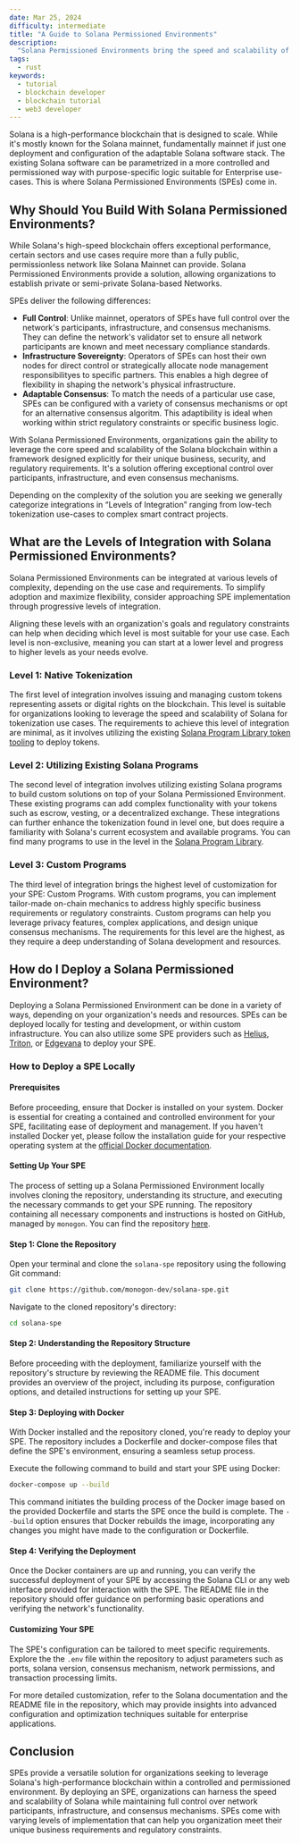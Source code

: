 ```yaml
---
date: Mar 25, 2024
difficulty: intermediate
title: "A Guide to Solana Permissioned Environments"
description:
  "Solana Permissioned Environments bring the speed and scalability of Solana with the regulatory and compliant control of a private blockchain. Learn how to deploy and integrate Solana Permissioned Environments for your organization."
tags:
  - rust
keywords:
  - tutorial
  - blockchain developer
  - blockchain tutorial
  - web3 developer
---
```


Solana is a high-performance blockchain that is designed to scale. While it's
mostly known for the Solana mainnet, fundamentally mainnet if just one
deployment and configuration of the adaptable Solana software stack. The
existing Solana software can be parametrized in a more controlled and
permissioned way with purpose-specific logic suitable for Enterprise use-cases.
This is where Solana Permissioned Environments (SPEs) come in.

## Why Should You Build With Solana Permissioned Environments?

While Solana's high-speed blockchain offers exceptional performance, certain
sectors and use cases require more than a fully public, permissionless network
like Solana Mainnet can provide. Solana Permissioned Environments provide a
solution, allowing organizations to establish private or semi-private
Solana-based Networks.

SPEs deliver the following differences:

- **Full Control**: Unlike mainnet, operators of SPEs have full control over the
  network's participants, infrastructure, and consensus mechanisms. They can
  define the network's validator set to ensure all network participants are
  known and meet necessary compliance standards.
- **Infrastructure Sovereignty**: Operators of SPEs can host their own nodes for
  direct control or strategically allocate node management responsibilityes to
  specific partners. This enables a high degree of flexibility in shaping the
  network's physical infrastructure.
- **Adaptable Consensus**: To match the needs of a particular use case, SPEs can
  be configured with a variety of consensus mechanisms or opt for an alternative
  consensus algoritm. This adaptibility is ideal when working within strict
  regulatory constraints or specific business logic.

With Solana Permissioned Environments, organizations gain the ability to
leverage the core speed and scalability of the Solana blockchain within a
framework designed explicitly for their unique business, security, and
regulatory requirements. It's a solution offering exceptional control over
participants, infrastructure, and even consensus mechanisms.

Depending on the complexity of the solution you are seeking we generally
categorize integrations in “Levels of Integration” ranging from low-tech
tokenization use-cases to complex smart contract projects.

## What are the Levels of Integration with Solana Permissioned Environments?

Solana Permissioned Environments can be integrated at various levels of
complexity, depending on the use case and requirements. To simplify adoption and
maximize flexibility, consider approaching SPE implementation through
progressive levels of integration.

Aligning these levels with an organization's goals and regulatory constraints
can help when deciding which level is most suitable for your use case. Each
level is non-exclusive, meaning you can start at a lower level and progress to
higher levels as your needs evolve.

### Level 1: Native Tokenization

The first level of integration involves issuing and managing custom tokens
representing assets or digital rights on the blockchain. This level is suitable
for organizations looking to leverage the speed and scalability of Solana for
tokenization use cases. The requirements to achieve this level of integration
are minimal, as it involves utilizing the existing
[Solana Program Library token tooling](https://spl.solana.com/token) to deploy
tokens.

### Level 2: Utilizing Existing Solana Programs

The second level of integration involves utilizing existing Solana programs to
build custom solutions on top of your Solana Permissioned Environment. These
existing programs can add complex functionality with your tokens such as escrow,
vesting, or a decentralized exchange. These integrations can further enhance the
tokenization found in level one, but does require a familiarity with Solana's
current ecosystem and available programs. You can find many programs to use in
the level in the [Solana Program Library](https://spl.solana.com/).

### Level 3: Custom Programs

The third level of integration brings the highest level of customization for
your SPE: Custom Programs. With custom programs, you can implement tailor-made
on-chain mechanics to address highly specific business requirements or
regulatory constraints. Custom programs can help you leverage privacy features,
complex applications, and design unique consensus mechanisms. The requirements
for this level are the highest, as they require a deep understanding of Solana
development and resources.

## How do I Deploy a Solana Permissioned Environment?

Deploying a Solana Permissioned Environment can be done in a variety of ways,
depending on your organization's needs and resources. SPEs can be deployed
locally for testing and development, or within custom infrastructure. You can
also utilize some SPE providers such as [Helius](https://www.helius.dev/),
[Triton](https://triton.one/), or [Edgevana](https://www.edgevana.com/) to
deploy your SPE.

### How to Deploy a SPE Locally

#### Prerequisites

Before proceeding, ensure that Docker is installed on your system. Docker is
essential for creating a contained and controlled environment for your SPE,
facilitating ease of deployment and management. If you haven't installed Docker
yet, please follow the installation guide for your respective operating system
at the [official Docker documentation](https://docs.docker.com/get-docker/).

#### Setting Up Your SPE

The process of setting up a Solana Permissioned Environment locally involves
cloning the repository, understanding its structure, and executing the necessary
commands to get your SPE running. The repository containing all necessary
components and instructions is hosted on GitHub, managed by `monogon`. You can
find the repository [here](https://github.com/monogon-dev/solana-spe).

#### Step 1: Clone the Repository

Open your terminal and clone the `solana-spe` repository using the following Git
command:

```sh
git clone https://github.com/monogon-dev/solana-spe.git
```

Navigate to the cloned repository's directory:

```sh
cd solana-spe
```

#### Step 2: Understanding the Repository Structure

Before proceeding with the deployment, familiarize yourself with the
repository's structure by reviewing the README file. This document provides an
overview of the project, including its purpose, configuration options, and
detailed instructions for setting up your SPE.

#### Step 3: Deploying with Docker

With Docker installed and the repository cloned, you're ready to deploy your
SPE. The repository includes a Dockerfile and docker-compose files that define
the SPE's environment, ensuring a seamless setup process.

Execute the following command to build and start your SPE using Docker:

```sh
docker-compose up --build
```

This command initiates the building process of the Docker image based on the
provided Dockerfile and starts the SPE once the build is complete. The `--build`
option ensures that Docker rebuilds the image, incorporating any changes you
might have made to the configuration or Dockerfile.

#### Step 4: Verifying the Deployment

Once the Docker containers are up and running, you can verify the successful
deployment of your SPE by accessing the Solana CLI or any web interface provided
for interaction with the SPE. The README file in the repository should offer
guidance on performing basic operations and verifying the network's
functionality.

#### Customizing Your SPE

The SPE's configuration can be tailored to meet specific requirements. Explore
the the `.env` file within the repository to adjust parameters such as ports,
solana version, consensus mechanism, network permissions, and transaction
processing limits.

For more detailed customization, refer to the Solana documentation and the
README file in the repository, which may provide insights into advanced
configuration and optimization techniques suitable for enterprise applications.

## Conclusion

SPEs provide a versatile solution for organizations seeking to leverage Solana's
high-performance blockchain within a controlled and permissioned environment. By
deploying an SPE, organizations can harness the speed and scalability of Solana
while maintaining full control over network participants, infrastructure, and
consensus mechanisms. SPEs come with varying levels of implementation that can
help you organization meet their unique business requirements and regulatory
constraints.
